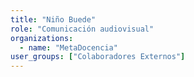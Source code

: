 ```yaml
---
title: "Niño Buede"
role: "Comunicación audiovisual"
organizations:
  - name: "MetaDocencia"
user_groups: ["Colaboradores Externos"]
---
```

